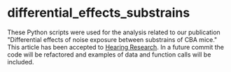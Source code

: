 # differential_effects_substrains
These Python scripts were used for the analysis related to our publication "Differential effects of noise exposure between substrains of CBA mice." This article has been accepted to [Hearing Research](https://www.sciencedirect.com/journal/hearing-research). In a future commit the code will be refactored and examples of data and function calls will be included.
